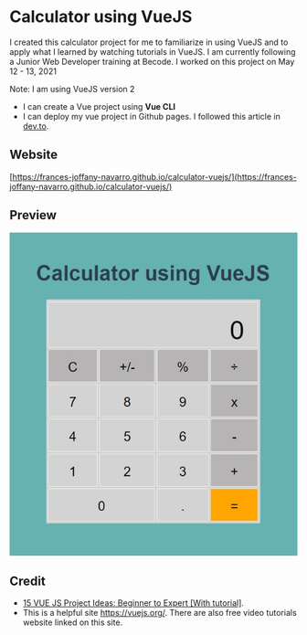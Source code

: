 # Calculator using VueJS
I created this calculator project for me to familiarize in using VueJS and to apply what I learned by watching tutorials in VueJS. I am currently following a Junior Web Developer training at Becode. I worked on this project on May 12 - 13, 2021

Note: I am using VueJS version 2


- I can create a Vue project using **Vue CLI**
- I can deploy my vue project in Github pages. I followed this article in [dev.to](https://dev.to/rolanddoda/deploy-to-github-pages-like-a-pro-with-github-actions-4hdg).

## Website
[https://frances-joffany-navarro.github.io/calculator-vuejs/](https://frances-joffany-navarro.github.io/calculator-vuejs/)

## Preview
![Calculator Preview](public/calculator.jpg)

## Credit
- [15 VUE JS Project Ideas: Beginner to Expert [With tutorial]](https://nerdjfpb.medium.com/15-vue-js-project-ideas-beginner-to-expert-with-tutorial-9a315d184a91).
- This is a helpful site https://vuejs.org/. There are also free video tutorials website linked on this site.